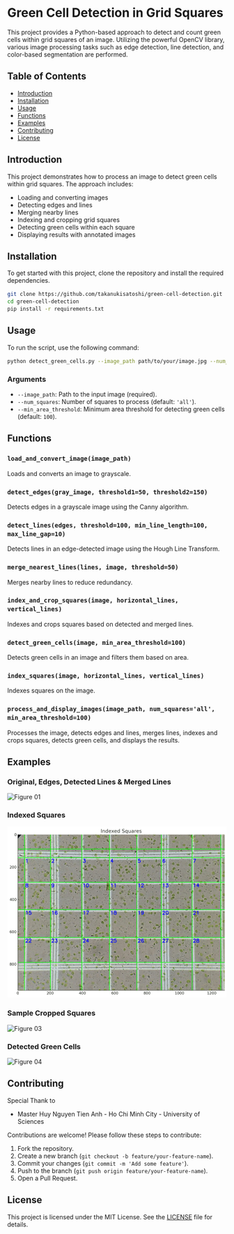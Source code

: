 # Green Cell Detection in Grid Squares

This project provides a Python-based approach to detect and count green cells within grid squares of an image. Utilizing the powerful OpenCV library, various image processing tasks such as edge detection, line detection, and color-based segmentation are performed.

## Table of Contents

- [Introduction](#introduction)
- [Installation](#installation)
- [Usage](#usage)
- [Functions](#functions)
- [Examples](#examples)
- [Contributing](#contributing)
- [License](#license)

## Introduction

This project demonstrates how to process an image to detect green cells within grid squares. The approach includes:
- Loading and converting images
- Detecting edges and lines
- Merging nearby lines
- Indexing and cropping grid squares
- Detecting green cells within each square
- Displaying results with annotated images

## Installation

To get started with this project, clone the repository and install the required dependencies.

```bash
git clone https://github.com/takanukisatoshi/green-cell-detection.git
cd green-cell-detection
pip install -r requirements.txt
```

## Usage

To run the script, use the following command:

```bash
python detect_green_cells.py --image_path path/to/your/image.jpg --num_squares all --min_area_threshold 100
```

### Arguments

- `--image_path`: Path to the input image (required).
- `--num_squares`: Number of squares to process (default: `'all'`).
- `--min_area_threshold`: Minimum area threshold for detecting green cells (default: `100`).

## Functions

### `load_and_convert_image(image_path)`

Loads and converts an image to grayscale.

### `detect_edges(gray_image, threshold1=50, threshold2=150)`

Detects edges in a grayscale image using the Canny algorithm.

### `detect_lines(edges, threshold=100, min_line_length=100, max_line_gap=10)`

Detects lines in an edge-detected image using the Hough Line Transform.

### `merge_nearest_lines(lines, image, threshold=50)`

Merges nearby lines to reduce redundancy.

### `index_and_crop_squares(image, horizontal_lines, vertical_lines)`

Indexes and crops squares based on detected and merged lines.

### `detect_green_cells(image, min_area_threshold=100)`

Detects green cells in an image and filters them based on area.

### `index_squares(image, horizontal_lines, vertical_lines)`

Indexes squares on the image.

### `process_and_display_images(image_path, num_squares='all', min_area_threshold=100)`

Processes the image, detects edges and lines, merges lines, indexes and crops squares, detects green cells, and displays the results.

## Examples

### Original, Edges, Detected Lines & Merged Lines
![Figure 01](examples/figure_1.png)

### Indexed Squares
![Figure 02](examples/figure_2.png)

### Sample Cropped Squares
![Figure 03](examples/figure_3.png)

### Detected Green Cells
![Figure 04](examples/figure_4.png)

## Contributing

Special Thank to 
- Master Huy Nguyen Tien Anh - Ho Chi Minh City - University of Sciences 

Contributions are welcome! Please follow these steps to contribute:

1. Fork the repository.
2. Create a new branch (`git checkout -b feature/your-feature-name`).
3. Commit your changes (`git commit -m 'Add some feature'`).
4. Push to the branch (`git push origin feature/your-feature-name`).
5. Open a Pull Request.

## License

This project is licensed under the MIT License. See the [LICENSE](LICENSE) file for details.
